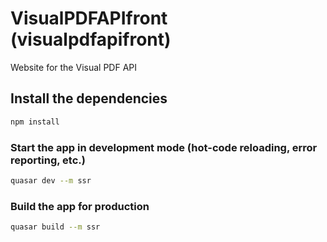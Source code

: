 # VisualPDFAPIfront (visualpdfapifront)

Website for the Visual PDF API

## Install the dependencies
```bash
npm install
```

### Start the app in development mode (hot-code reloading, error reporting, etc.)
```bash
quasar dev --m ssr
```

### Build the app for production
```bash
quasar build --m ssr
```